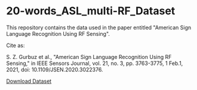 # 20-words_ASL_multi-RF_Dataset

This repository contains the data used in the paper entitled "American Sign Language Recognition Using RF Sensing".

Cite as:

S. Z. Gurbuz et al., "American Sign Language Recognition Using RF Sensing," in IEEE Sensors Journal, vol. 21, no. 3, pp. 3763-3775, 1 Feb.1, 2021, doi: 10.1109/JSEN.2020.3022376.

[Download Dataset](https://storage.cloud.google.com/20_word_native_asl_multi_rf_dataset)

